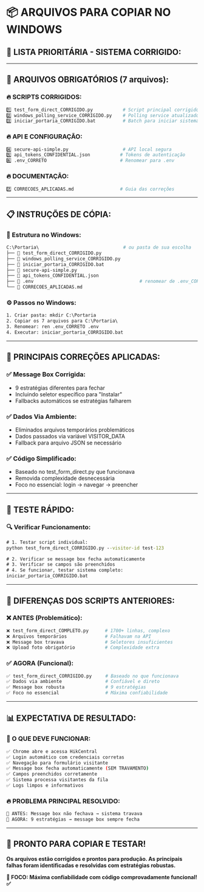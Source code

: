 # 📦 ARQUIVOS PARA COPIAR NO WINDOWS

## 🎯 **LISTA PRIORITÁRIA - SISTEMA CORRIGIDO:**

---

## 📁 **ARQUIVOS OBRIGATÓRIOS (7 arquivos):**

### **🔥 SCRIPTS CORRIGIDOS:**
```bash
1️⃣ test_form_direct_CORRIGIDO.py           # Script principal corrigido
2️⃣ windows_polling_service_CORRIGIDO.py    # Polling service atualizado  
3️⃣ iniciar_portaria_CORRIGIDO.bat          # Batch para iniciar sistema
```

### **🔥 API E CONFIGURAÇÃO:**
```bash
4️⃣ secure-api-simple.py                    # API local segura
5️⃣ api_tokens_CONFIDENTIAL.json           # Tokens de autenticação
6️⃣ .env_CORRETO                           # Renomear para .env
```

### **🔥 DOCUMENTAÇÃO:**
```bash
7️⃣ CORRECOES_APLICADAS.md                 # Guia das correções
```

---

## 📋 **INSTRUÇÕES DE CÓPIA:**

### **📂 Estrutura no Windows:**
```bash
C:\Portaria\                               # ou pasta de sua escolha
├── 🔧 test_form_direct_CORRIGIDO.py               
├── 🤖 windows_polling_service_CORRIGIDO.py        
├── 🚀 iniciar_portaria_CORRIGIDO.bat             
├── 🔐 secure-api-simple.py                       
├── 🔑 api_tokens_CONFIDENTIAL.json              
├── 📄 .env                                       # renomear de .env_CORRETO
└── 📖 CORRECOES_APLICADAS.md                    
```

### **⚙️ Passos no Windows:**
```cmd
1. Criar pasta: mkdir C:\Portaria
2. Copiar os 7 arquivos para C:\Portaria\
3. Renomear: ren .env_CORRETO .env
4. Executar: iniciar_portaria_CORRIGIDO.bat
```

---

## 🔧 **PRINCIPAIS CORREÇÕES APLICADAS:**

### **✅ Message Box Corrigida:**
- 9 estratégias diferentes para fechar
- Incluindo seletor específico para "Instalar"
- Fallbacks automáticos se estratégias falharem

### **✅ Dados Via Ambiente:**
- Eliminados arquivos temporários problemáticos
- Dados passados via variável VISITOR_DATA
- Fallback para arquivo JSON se necessário

### **✅ Código Simplificado:**
- Baseado no test_form_direct.py que funcionava
- Removida complexidade desnecessária
- Foco no essencial: login → navegar → preencher

---

## 🧪 **TESTE RÁPIDO:**

### **🔍 Verificar Funcionamento:**
```cmd
# 1. Testar script individual:
python test_form_direct_CORRIGIDO.py --visitor-id test-123

# 2. Verificar se message box fecha automaticamente
# 3. Verificar se campos são preenchidos
# 4. Se funcionar, testar sistema completo:
iniciar_portaria_CORRIGIDO.bat
```

---

## 🎯 **DIFERENÇAS DOS SCRIPTS ANTERIORES:**

### **❌ ANTES (Problemático):**
```bash
❌ test_form_direct_COMPLETO.py      # 1700+ linhas, complexo
❌ Arquivos temporários              # Falhavam na API
❌ Message box travava               # Seletores insuficientes
❌ Upload foto obrigatório           # Complexidade extra
```

### **✅ AGORA (Funcional):**
```bash
✅ test_form_direct_CORRIGIDO.py     # Baseado no que funcionava
✅ Dados via ambiente                # Confiável e direto
✅ Message box robusta               # 9 estratégias
✅ Foco no essencial                 # Máxima confiabilidade
```

---

## 📊 **EXPECTATIVA DE RESULTADO:**

### **🎉 O QUE DEVE FUNCIONAR:**
```bash
✅ Chrome abre e acessa HikCentral
✅ Login automático com credenciais corretas
✅ Navegação para formulário visitante
✅ Message box fecha automaticamente (SEM TRAVAMENTO)
✅ Campos preenchidos corretamente
✅ Sistema processa visitantes da fila
✅ Logs limpos e informativos
```

### **🔥 PROBLEMA PRINCIPAL RESOLVIDO:**
```bash
🎯 ANTES: Message box não fechava → sistema travava
🎯 AGORA: 9 estratégias → message box sempre fecha
```

---

## 🚀 **PRONTO PARA COPIAR E TESTAR!**

**Os arquivos estão corrigidos e prontos para produção. As principais falhas foram identificadas e resolvidas com estratégias robustas.**

**🔧 FOCO: Máxima confiabilidade com código comprovadamente funcional! ✅**
